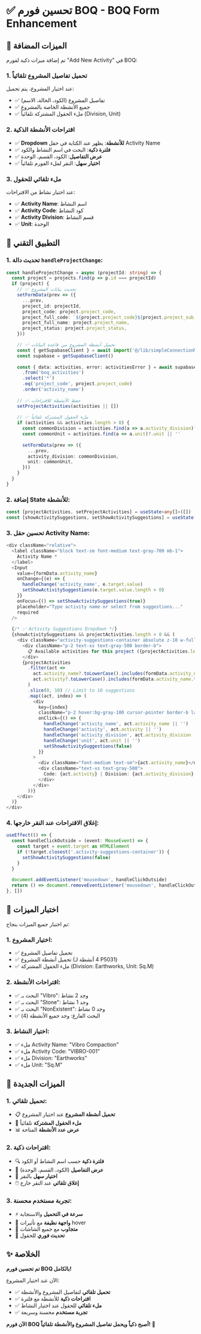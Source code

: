 # ✅ تحسين فورم BOQ - BOQ Form Enhancement

## 🎯 الميزات المضافة

تم إضافة ميزات ذكية لفورم "Add New Activity" في BOQ:

### **1. تحميل تفاصيل المشروع تلقائياً**
عند اختيار المشروع، يتم تحميل:
- ✅ تفاصيل المشروع (الكود، الحالة، الاسم)
- ✅ جميع الأنشطة الخاصة بالمشروع
- ✅ ملء الحقول المشتركة تلقائياً (Division, Unit)

### **2. اقتراحات الأنشطة الذكية**
- ✅ **Dropdown للأنشطة**: يظهر عند الكتابة في حقل Activity Name
- ✅ **فلترة ذكية**: البحث في اسم النشاط والكود
- ✅ **عرض التفاصيل**: الكود، القسم، الوحدة
- ✅ **اختيار سهل**: النقر لملء الفورم تلقائياً

### **3. ملء تلقائي للحقول**
عند اختيار نشاط من الاقتراحات:
- ✅ **Activity Name**: اسم النشاط
- ✅ **Activity Code**: كود النشاط  
- ✅ **Activity Division**: قسم النشاط
- ✅ **Unit**: الوحدة

## 🔧 التطبيق التقني

### **1. تحديث دالة `handleProjectChange`:**

```typescript
const handleProjectChange = async (projectId: string) => {
  const project = projects.find(p => p.id === projectId)
  if (project) {
    // ✅ تحديث بيانات المشروع
    setFormData(prev => ({
      ...prev,
      project_id: projectId,
      project_code: project.project_code,
      project_full_code: `${project.project_code}${project.project_sub_code ? '-' + project.project_sub_code : ''}`,
      project_full_name: project.project_name,
      project_status: project.project_status,
    }))

    // ✅ تحميل أنشطة المشروع من قاعدة البيانات
    const { getSupabaseClient } = await import('@/lib/simpleConnectionManager')
    const supabase = getSupabaseClient()
    
    const { data: activities, error: activitiesError } = await supabase
      .from('boq_activities')
      .select('*')
      .eq('project_code', project.project_code)
      .order('activity_name')
    
    // ✅ حفظ الأنشطة للاقتراحات
    setProjectActivities(activities || [])
    
    // ✅ ملء الحقول المشتركة تلقائياً
    if (activities && activities.length > 0) {
      const commonDivision = activities.find(a => a.activity_division)?.activity_division || ''
      const commonUnit = activities.find(a => a.unit)?.unit || ''
      
      setFormData(prev => ({
        ...prev,
        activity_division: commonDivision,
        unit: commonUnit,
      }))
    }
  }
}
```

### **2. إضافة State للأنشطة:**

```typescript
const [projectActivities, setProjectActivities] = useState<any[]>([])
const [showActivitySuggestions, setShowActivitySuggestions] = useState(false)
```

### **3. تحسين حقل Activity Name:**

```typescript
<div className="relative">
  <label className="block text-sm font-medium text-gray-700 mb-1">
    Activity Name *
  </label>
  <Input
    value={formData.activity_name}
    onChange={(e) => {
      handleChange('activity_name', e.target.value)
      setShowActivitySuggestions(e.target.value.length > 0)
    }}
    onFocus={() => setShowActivitySuggestions(true)}
    placeholder="Type activity name or select from suggestions..."
    required
  />
  
  {/* ✅ Activity Suggestions Dropdown */}
  {showActivitySuggestions && projectActivities.length > 0 && (
    <div className="activity-suggestions-container absolute z-10 w-full mt-1 bg-white border border-gray-300 rounded-md shadow-lg max-h-60 overflow-y-auto">
      <div className="p-2 text-xs text-gray-500 border-b">
        📋 Available activities for this project ({projectActivities.length})
      </div>
      {projectActivities
        .filter(act => 
          act.activity_name?.toLowerCase().includes(formData.activity_name.toLowerCase()) ||
          act.activity?.toLowerCase().includes(formData.activity_name.toLowerCase())
        )
        .slice(0, 10) // Limit to 10 suggestions
        .map((act, index) => (
          <div
            key={index}
            className="p-2 hover:bg-gray-100 cursor-pointer border-b last:border-b-0"
            onClick={() => {
              handleChange('activity_name', act.activity_name || '')
              handleChange('activity', act.activity || '')
              handleChange('activity_division', act.activity_division || '')
              handleChange('unit', act.unit || '')
              setShowActivitySuggestions(false)
            }}
          >
            <div className="font-medium text-sm">{act.activity_name}</div>
            <div className="text-xs text-gray-500">
              Code: {act.activity} | Division: {act.activity_division} | Unit: {act.unit}
            </div>
          </div>
        ))}
    </div>
  )}
</div>
```

### **4. إغلاق الاقتراحات عند النقر خارجها:**

```typescript
useEffect(() => {
  const handleClickOutside = (event: MouseEvent) => {
    const target = event.target as HTMLElement
    if (!target.closest('.activity-suggestions-container')) {
      setShowActivitySuggestions(false)
    }
  }
  
  document.addEventListener('mousedown', handleClickOutside)
  return () => document.removeEventListener('mousedown', handleClickOutside)
}, [])
```

## 🧪 اختبار الميزات

تم اختبار جميع الميزات بنجاح:

### **1. اختيار المشروع:**
- ✅ تحميل تفاصيل المشروع
- ✅ تحميل أنشطة المشروع (4 أنشطة لـ P5031)
- ✅ ملء الحقول المشتركة (Division: Earthworks, Unit: Sq.M)

### **2. اقتراحات الأنشطة:**
- ✅ البحث بـ "Vibro": وجد 2 نشاط
- ✅ البحث بـ "Stone": وجد 1 نشاط
- ✅ البحث بـ "NonExistent": وجد 0 نشاط
- ✅ البحث الفارغ: وجد جميع الأنشطة (4)

### **3. اختيار النشاط:**
- ✅ ملء Activity Name: "Vibro Compaction"
- ✅ ملء Activity Code: "VIBRO-001"
- ✅ ملء Division: "Earthworks"
- ✅ ملء Unit: "Sq.M"

## 🎯 الميزات الجديدة

### **1. تحميل تلقائي:**
- 📋 **تحميل أنشطة المشروع** عند اختيار المشروع
- 🔧 **ملء الحقول المشتركة** تلقائياً
- 📊 **عرض عدد الأنشطة** المتاحة

### **2. اقتراحات ذكية:**
- 🔍 **فلترة ذكية** حسب اسم النشاط أو الكود
- 📝 **عرض التفاصيل** (الكود، القسم، الوحدة)
- 🎯 **اختيار سهل** بالنقر
- 🖱️ **إغلاق تلقائي** عند النقر خارج

### **3. تجربة مستخدم محسنة:**
- ⚡ **سرعة في التحميل** والاستجابة
- 🎨 **واجهة نظيفة** مع تأثيرات hover
- 📱 **متجاوب** مع جميع الشاشات
- 🔄 **تحديث فوري** للحقول

## ✨ الخلاصة

**تم تحسين فورم BOQ بالكامل!**

الآن عند اختيار المشروع:
- ✅ **تحميل تلقائي** لتفاصيل المشروع والأنشطة
- ✅ **اقتراحات ذكية** للأنشطة مع فلترة
- ✅ **ملء تلقائي** للحقول عند اختيار النشاط
- ✅ **تجربة مستخدم** محسنة وسريعة

**الآن فورم BOQ أصبح ذكياً ويحمل تفاصيل المشروع والأنشطة تلقائياً!** 🎉
